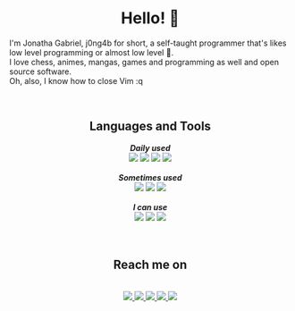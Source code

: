 <div align="center">
  <h1>Hello! 👋</h1>
</div>
<p>
  I'm Jonatha Gabriel, j0ng4b for short, a self-taught programmer that's likes low level programming or almost low level 🙂.
  <br>
  I love chess, animes, mangas, games and programming as well and open source software.
  <br>
  Oh, also, I know how to close Vim :q
</p>
<br>
<div align="center">
  <h2>Languages and Tools</h2>
  <i>
    <b>Daily used</b>
  </i>
  <br>
  <img src="https://img.shields.io/badge/C%20Language-222222?style=flat-square&logo=c&logoColor=white&labelColor=00599C">
  <img src="https://img.shields.io/badge/Shell%20Script-222222?style=flat-square&logo=shell&logoColor=white&labelColor=FF9900">
  <img src="https://img.shields.io/badge/Vim-222222?style=flat-square&logo=vim&logoColor=black&labelColor=11AB00">
  <img src="https://img.shields.io/badge/Git-222222?style=flat-square&logo=git&logoColor=black&labelColor=F05033">
  <br>
  <br>
  <i>
    <b>Sometimes used</b>
  </i>
  <br>
  <img src="https://img.shields.io/badge/JavaScript-222222?style=flat-square&logo=javascript&logoColor=black&labelColor=F7DF1E">
  <img src="https://img.shields.io/badge/HTML5-222222?style=flat-square&logo=html5&logoColor=white&labelColor=E34F26">
  <img src="https://img.shields.io/badge/CSS3-222222?style=flat-square&logo=css3&logoColor=white&labelColor=1572B6">
  <br>
  <br>
  <i>
    <b>I can use</b>
  </i>
  <br>
  <img src="https://img.shields.io/badge/C%2B%2B%20Language-222222?style=flat-square&logo=c%2B%2B&logoColor=white&labelColor=00599C">
  <img src="https://img.shields.io/badge/Java-222222?style=flat-square&logo=java&logoColor=white&labelColor=ED8B00">
  <img src="https://img.shields.io/badge/Python-222222?style=flat-square&logo=python&logoColor=FFDD54&labelColor=3670A0">
</div>
<br>
<br>
<div align="center">
  <h2>Reach me on</h2>
  <br>
  <a href="https://discord.com/users/676795309627670543">
    <img src="https://img.shields.io/badge/Discord-5865F2?style=for-the-badge&logo=discord&logoColor=white">
  </a>
  <a href="https://www.reddit.com/u/j0ng4b">
    <img src="https://img.shields.io/badge/Reddit-FF4500?style=for-the-badge&logo=reddit&logoColor=white">
  </a>
  <a href="https://twitter.com/j0ng4b">
    <img src="https://img.shields.io/badge/Twitter-1DA1F2?style=for-the-badge&logo=twitter&logoColor=white">
  </a>
  <a href="https://www.instagram.com/j0ng4b">
    <img src="https://img.shields.io/badge/Instagram-E1306C?style=for-the-badge&logo=instagram&logoColor=white">
  </a>
  <a href="https://stackoverflow.com/users/17138393/j0ng4b">
    <img src="https://img.shields.io/badge/Stack_Overflow-FE7A16?style=for-the-badge&logo=stack-overflow&logoColor=white">
  </a>
</div>

